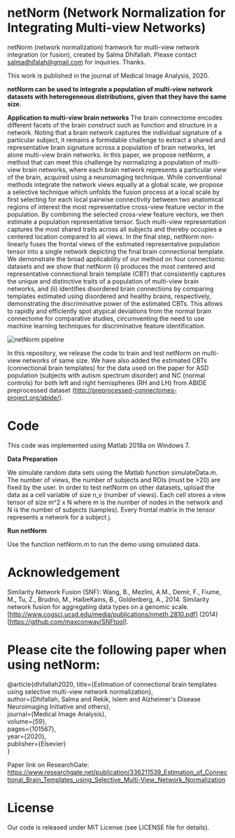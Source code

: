 # netNorm (Network Normalization for Integrating Multi-view Networks)
netNorm (network normalization) framwork for multi-view network integration (or fusion), created by Salma Dhifallah. Please contact salmadhifalah@gmail.com for inquiries. Thanks. 

This work is published in the journal of Medical Image Analysis, 2020.

**netNorm can be used to integrate a population of multi-view network datasets with heterogeneous distributions, given that they have the same size.**

**Application to multi-view brain networks** The brain connectome encodes different facets of the brain construct such as function and structure in a network. Noting that a brain network captures the individual signature of a particular subject, it remains a formidable challenge to extract a shared and representative brain signature across a population of brain networks, let alone multi-view brain networks. In this paper, we propose netNorm, a method that can meet this challenge by normalizing a population of multi-view brain networks, where each brain network represents a particular view of the brain, acquired using a neuroimaging technique. While conventional methods integrate the network views equally at a global scale, we propose a selective technique which unfolds the fusion process at a local scale by first selecting for each local pairwise connectivity between two anatomical regions of interest the most representative cross-view feature vector in the population. By combining the selected cross-view feature vectors, we then estimate a population representative tensor. Such multi-view representation captures the most shared traits across all subjects and thereby occupies a centered location compared to all views. In the final step, netNorm non-linearly fuses the frontal views of the estimated representative population tensor into a single network depicting the final brain connectional template. We demonstrate the broad applicability of our method on four connectomic datasets and we show that netNorm (i) produces the most centered and representative connectional brain template (CBT) that consistently captures the unique and distinctive traits of a population of multi-view brain networks, and (ii) identifies disordered brain connections by comparing templates estimated using disordered and healthy brains, respectively, demonstrating the discriminative power of the estimated CBTs. This allows to rapidly and efficiently spot atypical deviations from the normal brain connectome for comparative studies, circumventing the need to use machine learning techniques for discriminative feature identification.

![netNorm pipeline]( http://basira-lab.com/netnorm2020/)

In this repository, we release the code to train and test netNorm on multi-view networks of same size. We have also added the estimated CBTs (connectional brain templates) for the data used on the paper for ASD population (subjects with autism spectrum disorder) and NC (normal controls) for both left and right hemispheres (RH and LH) from ABIDE preprocessed dataset (http://preprocessed-connectomes-project.org/abide/). 


# Code

This code was implemented using Matlab 2018a on Windows 7. 

**Data Preparation**

We simulate random data sets using the Matlab function simulateData.m. The number of views, the number of subjects and ROIs (must be >20) are fixed by the user. In order to test netNorm on other datasets, upload the data as a cell variable of size n_v (number of views). Each cell stores a view tensor of size m^2 x N where m is the number of nodes in the network and N is the number of subjects (samples). Every frontal matrix in the tensor represents a network for a subject j. 

**Run netNorm**

Use the function netNorm.m to run the demo using simulated data.


# Acknowledgement


Similarity Network Fusion (SNF): Wang, B., Mezlini, A.M., Demir, F., Fiume, M., Tu, Z., Brudno, M., HaibeKains, B., Goldenberg, A., 2014. Similarity network fusion for aggregating data types on a genomic scale. [http://www.cogsci.ucsd.edu/media/publications/nmeth.2810.pdf] (2014) [https://github.com/maxconway/SNFtool]. 


# Please cite the following paper when using netNorm:

@article{dhifallah2020,
  title={Estimation of connectional brain templates using selective multi-view network normalization},<br/>
  author={Dhifallah, Salma and Rekik, Islem and Alzheimer's Disease Neuroimaging Initiative and others},<br/>
  journal={Medical Image Analysis},<br/>
  volume={59},<br/>
  pages={101567},<br/>
  year={2020},<br/>
  publisher={Elsevier}<br/>
}<br/>

Paper link on ResearchGate:
https://www.researchgate.net/publication/336211539_Estimation_of_Connectional_Brain_Templates_using_Selective_Multi-View_Network_Normalization

# License
Our code is released under MIT License (see LICENSE file for details).








